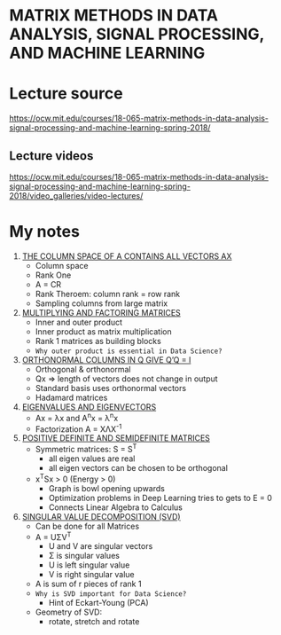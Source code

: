 # MATRIX METHODS IN DATA ANALYSIS, SIGNAL PROCESSING, AND MACHINE LEARNING

# Lecture source

https://ocw.mit.edu/courses/18-065-matrix-methods-in-data-analysis-signal-processing-and-machine-learning-spring-2018/

## Lecture videos

https://ocw.mit.edu/courses/18-065-matrix-methods-in-data-analysis-signal-processing-and-machine-learning-spring-2018/video_galleries/video-lectures/

# My notes

1. [THE COLUMN SPACE OF A CONTAINS ALL VECTORS AX](1/README.md)
   - Column space
   - Rank One
   - A = CR
   - Rank Theroem: column rank = row rank
   - Sampling columns from large matrix
2. [MULTIPLYING AND FACTORING MATRICES](2/README.md)
   - Inner and outer product
   - Inner product as matrix multiplication
   - Rank 1 matrices as building blocks
   - `Why outer product is essential in Data Science?`
3. [ORTHONORMAL COLUMNS IN Q GIVE Q’Q = I](3/README.md)
   - Orthogonal & orthonormal
   - Qx => length of vectors does not change in output
   - Standard basis uses orthonormal vectors
   - Hadamard matrices
4. [EIGENVALUES AND EIGENVECTORS](4/README.md)
   - Ax = λx and A<sup>n</sup>x = λ<sup>n</sup>x
   - Factorization A = XΛX<sup>-1</sup>
5. [POSITIVE DEFINITE AND SEMIDEFINITE MATRICES](5/README.md)
   - Symmetric matrices: S = S<sup>T</sup>
     - all eigen values are real
     - all eigen vectors can be chosen to be orthogonal
   - x<sup>T</sup>Sx > 0 (Energy > 0)
     - Graph is bowl opening upwards
     - Optimization problems in Deep Learning tries to gets to E = 0
     - Connects Linear Algebra to Calculus
6. [SINGULAR VALUE DECOMPOSITION (SVD)](6/README.md)
   - Can be done for all Matrices
   - A = UΣV<sup>T</sup>
     - U and V are singular vectors
     - Σ is singular values
     - U is left singular value
     - V is right singular value
   - A is sum of r pieces of rank 1
   - `Why is SVD important for Data Science?`
     - Hint of Eckart-Young (PCA)
   - Geometry of SVD:
     - rotate, stretch and rotate
